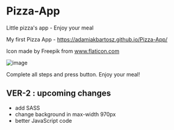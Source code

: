 # Pizza-App
Little pizza's app - Enjoy your meal

My first Pizza App - https://adamiakbartosz.github.io/Pizza-App/

Icon made by Freepik from www.flaticon.com

![image](https://user-images.githubusercontent.com/34771024/39383267-f1ec6678-4a68-11e8-9dce-b281d1acffe9.png)

Complete all steps and press button. Enjoy your meal!

## VER-2 : upcoming changes
- add SASS
- change background in max-width 970px
- better JavaScript code  
